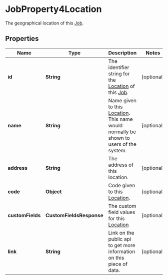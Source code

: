 

# JobProperty4Location

The geographical location of this [Job](https://developers.intellihr.io/docs/v1/).

## Properties

| Name | Type | Description | Notes |
|------------ | ------------- | ------------- | -------------|
|**id** | **String** | The identifier string for the [Location](tag/Locations) of this [Job](https://developers.intellihr.io/docs/v1/). |  [optional] |
|**name** | **String** | Name given to this [Location](https://developers.intellihr.io/docs/v1/). This name would normally be shown to users of the system. |  [optional] |
|**address** | **String** | The address of this location. |  [optional] |
|**code** | **Object** | Code given to this [Location](https://developers.intellihr.io/docs/v1/). |  [optional] |
|**customFields** | **CustomFieldsResponse** | The custom field values for this [Location](https://developers.intellihr.io/docs/v1/) |  [optional] |
|**link** | **String** | Link on the public api to get more information on this piece of data. |  [optional] |



